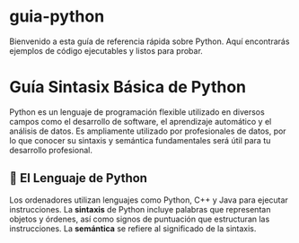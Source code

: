 # guia-python
Bienvenido a esta guía de referencia rápida sobre Python. Aquí encontrarás ejemplos de código ejecutables y listos para probar.

# Guía Sintasix Básica de Python

Python es un lenguaje de programación flexible utilizado en diversos campos como el desarrollo de software, el aprendizaje automático y el análisis de datos. Es ampliamente utilizado por profesionales de datos, por lo que conocer su sintaxis y semántica fundamentales será útil para tu desarrollo profesional.

## 📌 El Lenguaje de Python

Los ordenadores utilizan lenguajes como Python, C++ y Java para ejecutar instrucciones. La **sintaxis** de Python incluye palabras que representan objetos y órdenes, así como signos de puntuación que estructuran las instrucciones. La **semántica** se refiere al significado de la sintaxis.
